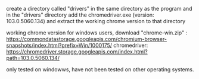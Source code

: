 create a directory called "drivers" in the same directory as the program and in the "drivers" directory add the chromedriver.exe (version: 103.0.5060.134) and extract the working chrome version to that directory

working chrome version for windows users, download "chrome-win.zip" : https://commondatastorage.googleapis.com/chromium-browser-snapshots/index.html?prefix=Win/1000175/
chromedriver: https://chromedriver.storage.googleapis.com/index.html?path=103.0.5060.134/

only tested on windowws, have not been tested on other operating systems.
